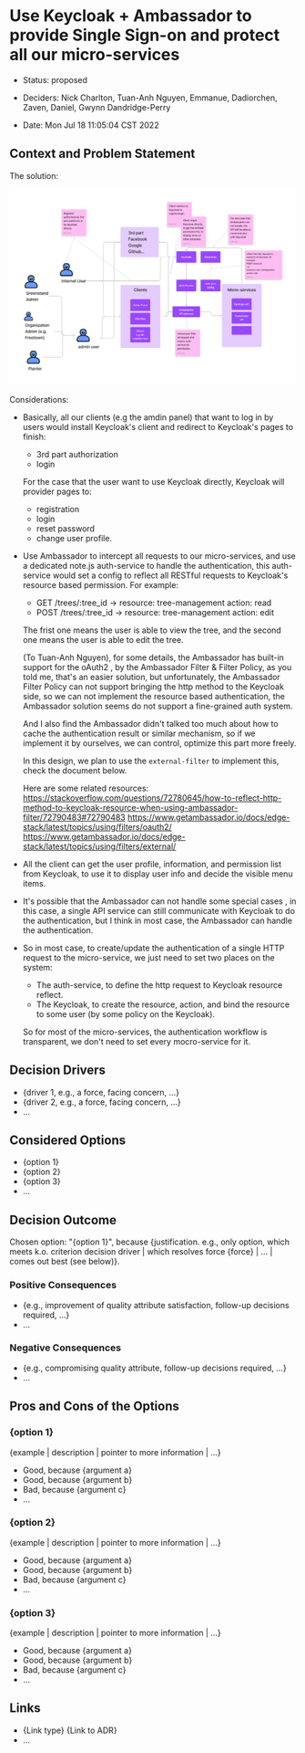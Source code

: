 # Use Keycloak + Ambassador to provide Single Sign-on and protect all our micro-services

* Status: proposed 
<!-- {proposed | rejected | accepted | deprecated | … | superseded by [ADR-0005](0005-example.md)} --> <!-- optional -->
* Deciders: Nick Charlton, Tuan-Anh Nguyen, Emmanue, Dadiorchen, Zaven, Daniel, Gwynn Dandridge-Perry
<!-- Find deciders here: https://github.com/orgs/Greenstand/people  -->
* Date: Mon Jul 18 11:05:04 CST 2022

## Context and Problem Statement

The solution:

<!-- the image of this solution -->
![figure 1](./0013-keycloak/figure1.png)

Considerations:

* Basically, all our clients (e.g the amdin panel) that want to log in by users would install Keycloak's client and redirect to Keycloak's pages to finish: 
  * 3rd part authorization
  * login

  For the case that the user want to use Keycloak directly, Keycloak will provider pages to:
  
  * registration
  * login
  * reset password
  * change user profile.


* Use Ambassador to intercept all requests to our micro-services, and use a dedicated note.js auth-service to handle the authentication, this auth-service would set a config to reflect all RESTful requests to Keycloak's resource based permission. For example:
  * GET /trees/:tree_id -> resource: tree-management action: read
  * POST /trees/:tree_id -> resource: tree-management action: edit

  The frist one means the user is able to view the tree, and the second one means the user is able to edit the tree.

  (To Tuan-Anh Nguyen), for some details, the Ambassador has built-in support for the oAuth2 , by the Ambassador Filter & Filter Policy, as you told me, that's an easier solution, but unfortunately, the Ambassador Filter Policy can not support bringing the http method to the Keycloak side, so we can not implement the resource based authentication, the Ambassador solution seems do not support a fine-grained auth system.
  
  And I also find the Ambassador didn't talked too much about how to cache the authentication result or similar mechanism, so if we implement it by ourselves, we can control, optimize this part more freely.
  
  In this design, we plan to use the `external-filter` to implement this, check the document below.

  Here are some related resources:
  https://stackoverflow.com/questions/72780645/how-to-reflect-http-method-to-keycloak-resource-when-using-ambassador-filter/72790483#72790483
  https://www.getambassador.io/docs/edge-stack/latest/topics/using/filters/oauth2/
  https://www.getambassador.io/docs/edge-stack/latest/topics/using/filters/external/

* All the client can get the user profile, information, and permission list from Keycloak, to use it to display user info and decide the visible menu items.

* It's possible that the Ambassador can not handle some special cases , in this case, a single API service can still communicate with Keycloak to do the authentication, but I think in most case, the Ambassador can handle the authentication.

* So in most case, to create/update the authentication of a single HTTP request to the micro-service, we just need to set two places on the system:
  * The auth-service, to define the http request to  Keycloak resource reflect.
  * The Keycloak, to create the resource, action, and bind the resource to some user (by some policy on the Keycloak).

  So for most of the micro-services, the authentication workflow is transparent, we don't need to set every mocro-service for it.

## Decision Drivers <!-- optional -->

* {driver 1, e.g., a force, facing concern, …}
* {driver 2, e.g., a force, facing concern, …}
* … <!-- numbers of drivers can vary -->

## Considered Options

* {option 1}
* {option 2}
* {option 3}
* … <!-- numbers of options can vary -->

## Decision Outcome

Chosen option: "{option 1}", because {justification. e.g., only option, which meets k.o. criterion decision driver | which resolves force {force} | … | comes out best (see below)}.

### Positive Consequences <!-- optional -->

* {e.g., improvement of quality attribute satisfaction, follow-up decisions required, …}
* …

### Negative Consequences <!-- optional -->

* {e.g., compromising quality attribute, follow-up decisions required, …}
* …

## Pros and Cons of the Options <!-- optional -->

### {option 1}

{example | description | pointer to more information | …} <!-- optional -->

* Good, because {argument a}
* Good, because {argument b}
* Bad, because {argument c}
* … <!-- numbers of pros and cons can vary -->

### {option 2}

{example | description | pointer to more information | …} <!-- optional -->

* Good, because {argument a}
* Good, because {argument b}
* Bad, because {argument c}
* … <!-- numbers of pros and cons can vary -->

### {option 3}

{example | description | pointer to more information | …} <!-- optional -->

* Good, because {argument a}
* Good, because {argument b}
* Bad, because {argument c}
* … <!-- numbers of pros and cons can vary -->

## Links <!-- optional -->

* {Link type} {Link to ADR} <!-- example: Refined by [ADR-0005](0005-example.md) -->
* … <!-- numbers of links can vary -->
